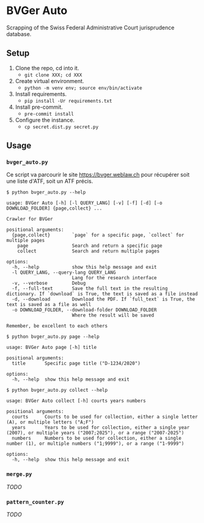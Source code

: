 # BVGer Auto

Scrapping of the Swiss Federal Administrative Court jurisprudence database.

## Setup

1. Clone the repo, cd into it.
    - `git clone XXX; cd XXX`
2. Create virtual environment.
    - `python -m venv env; source env/bin/activate`
3. Install requirements.
    - `pip install -Ur requirements.txt`
4. Install pre-commit.
    - `pre-commit install`
5. Configure the instance.
    - `cp secret.dist.py secret.py`

## Usage

### `bvger_auto.py`

Ce script va parcourir le site https://bvger.weblaw.ch pour récupérer soit une liste d'ATF, soit un ATF précis.

```
$ python bvger_auto.py --help

usage: BVGer Auto [-h] [-l QUERY_LANG] [-v] [-f] [-d] [-o DOWNLOAD_FOLDER] {page,collect} ...

Crawler for BVGer

positional arguments:
  {page,collect}        `page` for a specific page, `collect` for multiple pages
    page                Search and return a specific page
    collect             Search and return multiple pages

options:
  -h, --help            show this help message and exit
  -l QUERY_LANG, --query-lang QUERY_LANG
                        Lang for the research interface
  -v, --verbose         Debug
  -f, --full-text       Save the full text in the resulting dictionary. If `download` is True, the text is saved as a file instead
  -d, --download        Download the PDF. If `full_text` is True, the text is saved as a file as well
  -o DOWNLOAD_FOLDER, --download-folder DOWNLOAD_FOLDER
                        Where the result will be saved

Remember, be excellent to each others
```

```
$ python bvger_auto.py page --help

usage: BVGer Auto page [-h] title

positional arguments:
  title       Specific page title ("D-1234/2020")

options:
  -h, --help  show this help message and exit
```

```
$ python bvger_auto.py collect --help

usage: BVGer Auto collect [-h] courts years numbers

positional arguments:
  courts      Courts to be used for collection, either a single letter (A), or multiple letters ("A;F")
  years       Years to be used for collection, either a single year (2007), or multiple years ("2007;2025"), or a range ("2007-2025")
  numbers     Numbers to be used for collection, either a single number (1), or multiple numbers ("1;9999"), or a range ("1-9999")

options:
  -h, --help  show this help message and exit
```

### `merge.py`

_TODO_

### `pattern_counter.py`

_TODO_